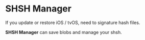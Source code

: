 # SHSH Manager

If you update or restore iOS / tvOS, need to signature hash files.

**SHSH Manager** can save blobs and manage your shsh.